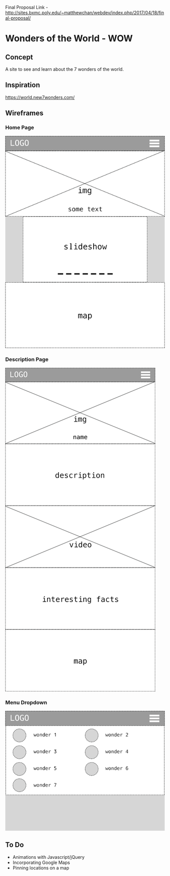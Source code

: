Final Proposal Link - http://sites.bxmc.poly.edu/~matthewchan/webdev/index.php/2017/04/18/final-proposal/

# Wonders of the World - WOW

## Concept
A site to see and learn about the 7 wonders of the world.

## Inspiration
https://world.new7wonders.com/

## Wireframes
### Home Page
![Home Page Wireframe](img/final_wireframe_1.png "Home Page Wireframe")

### Description Page
![Description Page Wireframe](img/final_wireframe_2.png "Description Page Wireframe")

### Menu Dropdown
![Menu Dropdown Wireframe](img/final_wireframe_3.png "Menu Dropdown Wireframe")

## To Do
* Animations with Javascript/jQuery
* Incorporating Google Maps
* Pinning locations on a map